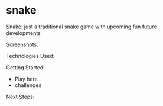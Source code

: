 # snake
Snake:
just a traditional snake game with upcoming fun future developments

Screenshots:

Technologies Used:

Getting Started:
- Play here
- challenges

Next Steps:


